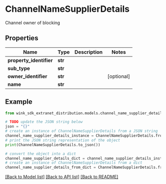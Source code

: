 # ChannelNameSupplierDetails

Channel owner of blocking

## Properties

Name | Type | Description | Notes
------------ | ------------- | ------------- | -------------
**property_identifier** | **str** |  | 
**sub_type** | **str** |  | 
**owner_identifier** | **str** |  | [optional] 
**name** | **str** |  | 

## Example

```python
from wink_sdk_extranet_distribution.models.channel_name_supplier_details import ChannelNameSupplierDetails

# TODO update the JSON string below
json = "{}"
# create an instance of ChannelNameSupplierDetails from a JSON string
channel_name_supplier_details_instance = ChannelNameSupplierDetails.from_json(json)
# print the JSON string representation of the object
print(ChannelNameSupplierDetails.to_json())

# convert the object into a dict
channel_name_supplier_details_dict = channel_name_supplier_details_instance.to_dict()
# create an instance of ChannelNameSupplierDetails from a dict
channel_name_supplier_details_from_dict = ChannelNameSupplierDetails.from_dict(channel_name_supplier_details_dict)
```
[[Back to Model list]](../README.md#documentation-for-models) [[Back to API list]](../README.md#documentation-for-api-endpoints) [[Back to README]](../README.md)


